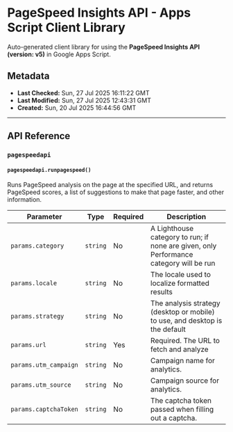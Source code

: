 # PageSpeed Insights API - Apps Script Client Library

Auto-generated client library for using the **PageSpeed Insights API (version: v5)** in Google Apps Script.

## Metadata

- **Last Checked:** Sun, 27 Jul 2025 16:11:22 GMT
- **Last Modified:** Sun, 27 Jul 2025 12:43:31 GMT
- **Created:** Sun, 20 Jul 2025 16:44:56 GMT



---

## API Reference

### `pagespeedapi`

#### `pagespeedapi.runpagespeed()`

Runs PageSpeed analysis on the page at the specified URL, and returns PageSpeed scores, a list of suggestions to make that page faster, and other information.

| Parameter | Type | Required | Description |
|---|---|---|---|
| `params.category` | `string` | No | A Lighthouse category to run; if none are given, only Performance category will be run |
| `params.locale` | `string` | No | The locale used to localize formatted results |
| `params.strategy` | `string` | No | The analysis strategy (desktop or mobile) to use, and desktop is the default |
| `params.url` | `string` | Yes | Required. The URL to fetch and analyze |
| `params.utm_campaign` | `string` | No | Campaign name for analytics. |
| `params.utm_source` | `string` | No | Campaign source for analytics. |
| `params.captchaToken` | `string` | No | The captcha token passed when filling out a captcha. |